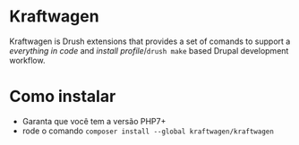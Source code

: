 # Kraftwagen

Kraftwagen is Drush extensions that provides a set of comands to support a
_everything in code_ and _install profile_/`drush make` based Drupal development
workflow.

# Como instalar

* Garanta que você tem a versão PHP7+
* rode o comando `composer install --global kraftwagen/kraftwagen`
